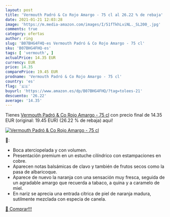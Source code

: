 ```yaml
---
layout: post
title: 'Vermouth Padró & Co Rojo Amargo - 75 cl al 26.22 % de rebaja'
date: 2021-01-21 12:03:28
image: 'https://m.media-amazon.com/images/I/51fTkhLviNL._SL200_.jpg'
comments: true
category: ofertas
author: ring
slug: 'B07BHG4FHQ-es Vermouth Padró & Co Rojo Amargo - 75 cl'
sku: 'B07BHG4FHQ-es'
tags: [ 'vermouth', ]
actualPrice: 14.35 EUR
currency: EUR
price: 14.35
comparePrice: 19.45 EUR
prodname: 'Vermouth Padró & Co Rojo Amargo - 75 cl'
country: 'es'
flag: '🇪🇸'
buyurl: 'https://www.amazon.es/dp/B07BHG4FHQ/?tag=tolees-21'
descuento: '26.22'
average: '14.35'
---
```


Tienes [Vermouth Padró & Co Rojo Amargo - 75 cl](https://www.amazon.es/dp/B07BHG4FHQ/?tag=tolees-21) con precio final de  14.35 EUR (original: 19.45 EUR) (26.22 %  de rebaja) aqui!

[![Vermouth Padró & Co Rojo Amargo - 75 cl](https://m.media-amazon.com/images/I/51fTkhLviNL._SL200_.jpg)](https://www.amazon.es/dp/B07BHG4FHQ/?tag=tolees-21)

🔎:

- Boca aterciopelada y con volumen.
- Presentación premium en un estuche cilíndrico con estampaciones en cobre.
- Aparecen notas balsámicas de clavo y también de frutos secos como la pasa de albaricoque.
- Aparece de nuevo la naranja con una sensación muy fresca, seguida de un agradable amargo que recuerda a tabaco, a quina y a caramelo de miel.
- En nariz se aprecia una entrada cítrica de piel de naranja madura, sutilmente mezclada con especia de canela.

[🛒 Comprar!!!](https://www.amazon.es/dp/B07BHG4FHQ/?tag=tolees-21)
